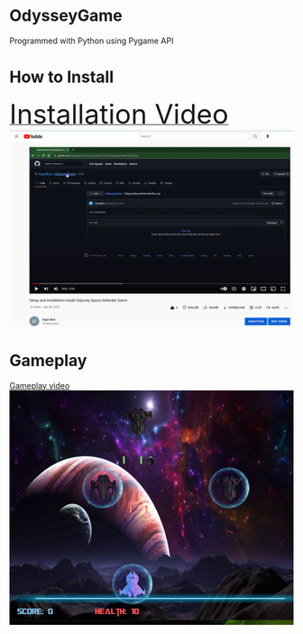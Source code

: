 # OdysseyGame
Programmed with Python using Pygame API
<h1>How to Install</h1>
<a href="https://www.youtube.com/watch?v=KCxFUK-ZC0I&t=26s&ab_channel=HypeByte" size="64"> <font size=36>Installation Video</font></a>
<img src="gamecode/asset/installexample.PNG" href="https://www.youtube.com/watch?v=KCxFUK-ZC0I&t=26s&ab_channel=HypeByte" alt="Image of install guide video"></img>
<h1>Gameplay</h1>
<a href="https://www.youtube.com/watch?v=C6q6Rs6dH6c&ab_channel=HypeByte">Gameplay video</a>
<img src="gamecode/asset/gameplayexample.PNG" href="https://www.youtube.com/watch?v=C6q6Rs6dH6c&ab_channel=HypeByte" alt ="Gameplay"></img>


